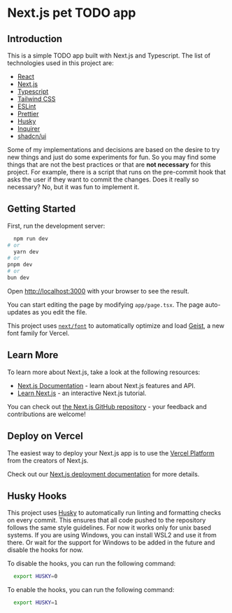 # Next.js pet TODO app

## Introduction

This is a simple TODO app built with Next.js and Typescript.
The list of technologies used in this project are:

- [React](https://reactjs.org/)
- [Next.js](https://nextjs.org/)
- [Typescript](https://www.typescriptlang.org/)
- [Tailwind CSS](https://tailwindcss.com/)
- [ESLint](https://eslint.org/)
- [Prettier](https://prettier.io/)
- [Husky](https://typicode.github.io/husky/)
- [Inquirer](https://github.com/SBoudrias/Inquirer.js)
- [shadcn/ui](https://ui.shadcn.com/)

Some of my implementations and decisions are based on the desire to try new things and just do some experiments for fun.
So you may find some things that are not the best practices or that are **not necessary** for this project.
For example, there is a script that runs on the pre-commit hook that asks the user if they want to commit the changes.
Does it really so necessary? No, but it was fun to implement it.

## Getting Started

First, run the development server:

```bash
  npm run dev
# or
  yarn dev
# or
pnpm dev
# or
bun dev
```

Open [http://localhost:3000](http://localhost:3000) with your browser to see the result.

You can start editing the page by modifying `app/page.tsx`. The page auto-updates as you edit the file.

This project uses [`next/font`](https://nextjs.org/docs/app/building-your-application/optimizing/fonts) to automatically optimize and load [Geist](https://vercel.com/font), a new font family for Vercel.

## Learn More

To learn more about Next.js, take a look at the following resources:

- [Next.js Documentation](https://nextjs.org/docs) - learn about Next.js features and API.
- [Learn Next.js](https://nextjs.org/learn) - an interactive Next.js tutorial.

You can check out [the Next.js GitHub repository](https://github.com/vercel/next.js) - your feedback and contributions are welcome!

## Deploy on Vercel

The easiest way to deploy your Next.js app is to use the [Vercel Platform](https://vercel.com/new?utm_medium=default-template&filter=next.js&utm_source=create-next-app&utm_campaign=create-next-app-readme) from the creators of Next.js.

Check out our [Next.js deployment documentation](https://nextjs.org/docs/app/building-your-application/deploying) for more details.

## Husky Hooks

This project uses [Husky](https://typicode.github.io/husky) to automatically run linting and formatting checks
on every commit. This ensures that all code pushed to the repository follows the same style guidelines.
For now it works only for unix based systems. If you are using Windows, you can install WSL2 and use it from there.
Or wait for the support for Windows to be added in the future and disable the hooks for now.

To disable the hooks, you can run the following command:

```bash
  export HUSKY=0
```

To enable the hooks, you can run the following command:

```bash
  export HUSKY=1
```
